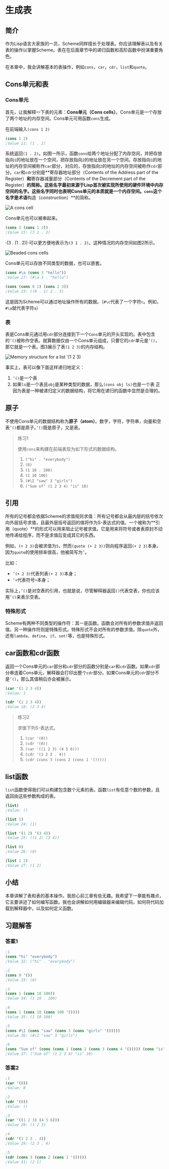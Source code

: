# 生成表

## 简介

作为Lisp语言大家族的一员，Scheme同样擅长于处理表。你应该理解表以及有关表的操作以掌握Scheme。表在在后面章节中的递归函数和高阶函数中扮演重要角色。

在本章中，我会讲解基本的表操作，例如`cons`，`car`，`cdr`，`list`和`quote`。

## Cons单元和表

### Cons单元

首先，让我解释一下表的元素：**Cons单元（Cons cells）**。Cons单元是一个存放了两个地址的内存空间。Cons单元可用函数`cons`生成。

在前端输入`(cons 1 2)`

```scheme
(cons 1 2)
;Value 11: (1 . 2)
```

系统返回`(1 . 2)`。如图一所示，函数`cons`给两个地址分配了内存空间，并把存放指向`1`的地址放在一个空间，把存放指向`2`的地址放在另一个空间。存放指向`1`的地址的内存空间被称作`car`部分，对应的，存放指向`2`的地址的内存空间被称作`cdr`部分。`car`和`cdr`分别是**寄存器地址部分（Contents of the Address part of the Register）**和**寄存器减量部分（Contents of the Decrement part of the Register）**的简称。这些名字最初来源于Lisp首次被实现所使用的硬件环境中内存空间的名字。这些名字同时也表明Cons单元的本质就是一个内存空间。`cons`这个名字是术语**构造（construction）**的简称。

![A cons cell](figures/cons2.png)

Cons单元也可以被串起来。

```scheme
(cons 3 (cons 1 2))
;Value 15: (3 1 . 2)
```

·(3 . (1 . 2))·可以更方便地表示为`(3 1 . 2)`。这种情况的内存空间如图2所示。

![Beaded cons cells](figures/conss2.png)

Cons单元可以存放不同类型的数据，也可以嵌套。

```scheme
(cons #\a (cons 3 "hello"))
;Value 17: (#\a 3 . "hello")

(cons (cons 0 1) (cons 2 3))
;Value 23: ((0 . 1) 2 . 3)
```

这是因为Scheme可以通过地址操作所有的数据。（`#\c`代表了一个字符`c`。例如，`#\a`就代表字符`a`）

### 表

表是Cons单元通过用`cdr`部分连接到下一个`Cons`单元的开头实现的。表中包含的`’()`被称作空表。就算数据仅由一个Cons单元组成，只要它的`cdr`单元是`’()`，那它就是一个表。图3展示了表`(1 2 3)`的内存结构。

![Memory structure for a list '(1 2 3)](./figures/list2.png)


事实上，表可以像下面这样递归地定义：

1. `‘()`是一个表
2. 如果`ls`是一个表且`obj`是某种类型的数据，那么`(cons obj ls)`也是一个表
正因为表是一种被递归定义的数据结构，将它用在递归的函数中显然是合理的。

## 原子

不使用Cons单元的数据结构称为**原子（atom）**。数字，字符，字符串，向量和空表`’()`都是原子。`’()`既是原子，又是表。

> 练习1
> 
> 使用`cons`来构建在前端表现为如下形式的数据结构。
> 
> 1. `("hi" . "everybody")`
> 2. `(0)`
> 3. `(1 10 . 100)`
> 4. `(1 10 100)`
> 5. `(#\I "saw" 3 "girls")`
> 6. `("Sum of" (1 2 3 4) "is" 10)`

## 引用

所有的记号都会依据Scheme的求值规则求值：所有记号都会从最内层的括号依次向外层括号求值，且最外层括号返回的值将作为S-表达式的值。一个被称为**引用（quote）**的形式可以用来阻止记号被求值。它是用来将符号或者表原封不动地传递给程序，而不是求值后变成其它的东西。

例如，`(+ 2 3)`会被求值为`5`，然而`(quote (+ 2 3))`则向程序返回`(+ 2 3)`本身。因为`quote`的使用频率很高，他被简写为`’`。

比如：

+ `’(+ 2 3)`代表列表`(+ 2 3)`本身；
+ `’+`代表符号`+`本身；

实际上，`’()`是对空表的引用，也就是说，尽管解释器返回`()`代表空表，你也应该用`’()`来表示空表。

### 特殊形式

Scheme有两种不同类型的操作符：其一是函数。函数会对所有的参数求值并返回值。另一种操作符则是特殊形式。特殊形式不会对所有的参数求值。除`quote`外，还有`lambda`、`define`、`if`、`set!`等，也是特殊形式。

## car函数和cdr函数

返回一个Cons单元的`car`部分和`cdr`部分的函数分别是`car`和`cdr`函数。如果`cdr`部分串连着Cons单元，解释器会打印出整个`cdr`部分。如果Cons单元的`cdr`部分不是`’()`，那么其值稍后亦会被展示。

```scheme
(car '(1 2 3 4))
;Value: 1

(cdr '(1 2 3 4))
;Value 18: (2 3 4)
```

> 练习2
> 
> 求值下列S-表达式。
> 
> 1. `(car '(0))`
> 2. `(cdr '(0))`
> 3. `(car '((1 2 3) (4 5 6)))`
> 4. `(cdr '(1 2 3 . 4))`
> 5. `(cdr (cons 3 (cons 2 (cons 1 '()))))`

## list函数

`list`函数使得我们可以构建包含数个元素的表。函数`list`有任意个数的参数，且返回由这些参数构成的表。

```scheme
(list)
;Value: ()

(list 1)
;Value 24: (1)

(list '(1 2) '(3 4))
;Value 25: ((1 2) (3 4))

(list 0)
;Value 26: (0)

(list 1 2)
;Value 27: (1 2)
```

## 小结

本章讲解了表和表的基本操作。我担心前三章有些无趣。我希望下一章能有趣点，它主要讲述了如何编写函数。我也会讲解如何用编辑器来编辑代码，如何将代码加载到解释器中，以及如何定义函数。

## 习题解答

### 答案1

```scheme
;1
(cons "hi" "everybody")
;Value 32: ("hi" . "everybody")

;2
(cons 0 '())
;Value 33: (0)

;3
(cons 1 (cons 10 100))
;Value 34: (1 10 . 100)

;4
(cons 1 (cons 10 (cons 100 '())))
;Value 35: (1 10 100)

;5
(cons #\I (cons "saw" (cons 3 (cons "girls" '()))))
;Value 36: (#\I "saw" 3 "girls")

;6
(cons "Sum of" (cons (cons 1 (cons 2 (cons 3 (cons 4 '())))) (cons "is" (cons 10 '()))))
;Value 37: ("Sum of" (1 2 3 4) "is" 10)
```

### 答案2

```scheme
;1
(car '(0))
;Value: 0

;2
(cdr '(0))
;Value: ()

;3
(car '((1 2 3) (4 5 6)))
;Value 28: (1 2 3)

;4
(cdr '(1 2 3 . 4))
;Value 29: (2 3 . 4)

;5
(cdr (cons 3 (cons 2 (cons 1 '()))))
;Value 31: (2 1)
```
